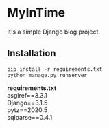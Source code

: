 # MyInTime
It's a simple Django blog project.

## Installation
```
pip install -r requirements.txt
python manage.py runserver
```

**requirements.txt** \
asgiref==3.3.1 \
Django==3.1.5  \
pytz==2020.5   \
sqlparse==0.4.1  

